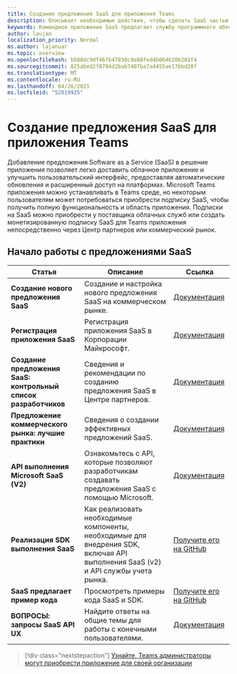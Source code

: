 ```yaml
---
title: Создание предложения SaaS для приложения Teams
description: Описывает необходимые действия, чтобы сделать SaaS частью сторонних Teams приложения
keywords: Командное приложение SaaS предлагает службу программного обеспечения центра партнеров на рынке
author: laujan
localization_priority: Normal
ms.author: lajanuar
ms.topic: overview
ms.openlocfilehash: b588dc9df46fb47830c8e88fed4b0646206201f4
ms.sourcegitcommit: 825abed2f8784d2bab7407ba7a4455ae17bbd28f
ms.translationtype: MT
ms.contentlocale: ru-RU
ms.lasthandoff: 04/26/2021
ms.locfileid: "52019925"
---
```

# <a name="create-a-saas-offer-for-your-teams-app"></a>Создание предложения SaaS для приложения Teams

Добавление предложения Software as a Service (SaaS) в решение приложения позволяет легко доставить облачное приложение и улучшить пользовательский интерфейс, предоставляя автоматические обновления и расширенный доступ на платформах. Microsoft Teams приложения можно устанавливать в Teams среде, но некоторым пользователям может потребоваться приобрести подписку SaaS, чтобы получить полную функциональность и область приложения. Подписки на SaaS можно приобрести у поставщика облачных служб или создать монетизированную подписку SaaS для Teams приложения непосредственно через Центр партнеров или коммерческий рынок.

## <a name="getting-started-with-saas-offers"></a>Начало работы с предложениями SaaS

| Статья | Описание| Ссылка |
|------|-------------|------|
|**Создание нового предложения SaaS**|Создание и настройка нового предложения SaaS на коммерческом рынке.| [Документация](/azure/marketplace/partner-center-portal/create-new-saas-offer)|
|**Регистрация приложения SaaS** | Регистрация приложения SaaS в Корпорации Майкрософт.| [Документация](/azure/marketplace/partner-center-portal/pc-saas-registration)|
|**Создание предложения SaaS: контрольный список разработчиков**| Сведения и рекомендации по созданию предложения SaaS в Центре партнеров.| [Документация](/azure/marketplace/partner-center-portal/offer-creation-checklist)|
|**Предложение коммерческого рынка: лучшие практики** |Сведения о создании эффективных предложений SaaS.|[Документация](/azure/marketplace/gtm-offer-listing-best-practices)|
|**API выполнения Microsoft SaaS (V2)** | Ознакомьтесь с API, которые позволяют разработчикам создавать предложения SaaS с помощью Microsoft.| [Документация](/azure/marketplace/partner-center-portal/pc-saas-fulfillment-api-v2) |
|**Реализация SDK выполнения SaaS**| Как реализовать необходимые компоненты, необходимые для внедрения SDK, включая API выполнения SaaS (v2) и API службы учета рынка.| [Получите его на GitHub](https://github.com/Azure/Microsoft-commercial-marketplace-transactable-SaaS-offer-SDK/blob/master/docs/Installation-Instructions.md) |
|**SaaS предлагает пример кода**| Просмотреть примеры кода SaaS и SDK.| [Получите его на GitHub](https://github.com/Azure/Microsoft-commercial-marketplace-transactable-SaaS-offer-SDK)|
| **ВОПРОСЫ: запросы SaaS API UX** | Найдите ответы на общие темы для работы с конечными пользователями.| [Документация](/azure/marketplace/partner-center-portal/saas-fulfillment-apis-faq) |

> [!div class="nextstepaction"]
> [Узнайте, Teams администраторы могут приобрести приложение для своей организации](/MicrosoftTeams/purchase-third-party-apps)

